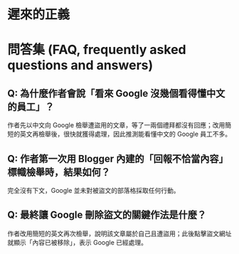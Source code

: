 # 遲來的正義

# 問答集 (FAQ, frequently asked questions and answers)

## Q: 為什麼作者會說「看來 Google 沒幾個看得懂中文的員工」？
作者先以中文向 Google 檢舉遭盜用的文章，等了一兩個禮拜都沒有回應；改用簡短的英文再檢舉後，很快就獲得處理，因此推測能看懂中文的 Google 員工不多。

## Q: 作者第一次用 Blogger 內建的「回報不恰當內容」標幟檢舉時，結果如何？
完全沒有下文，Google 並未對被盜文的部落格採取任何行動。

## Q: 最終讓 Google 刪除盜文的關鍵作法是什麼？
作者改用簡短的英文再次檢舉，說明該文章屬於自己且遭盜用；此後點擊盜文網址就顯示「內容已被移除」，表示 Google 已經處理。